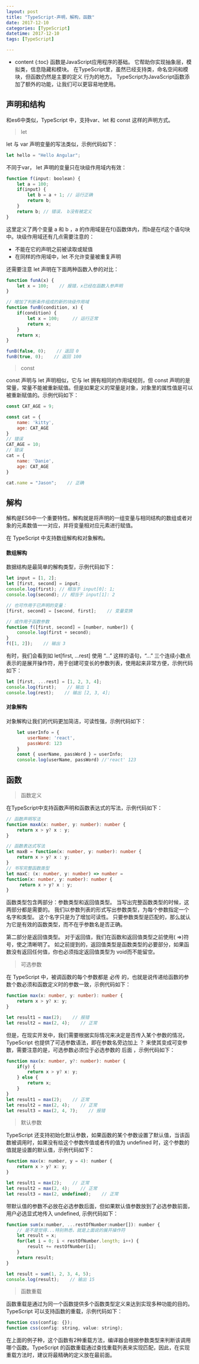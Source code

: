 ```yaml
---
layout: post
title: "TypeScript-声明，解构，函数"
date: 2017-12-10
categories: [TypeScript]
datetime: 2017-12-10
tags: [TypeScript]

---
```


* content
{:toc}
函数是JavaScript应用程序的基础。 它帮助你实现抽象层，模拟类，信息隐藏和模块。 在TypeScript里，虽然已经支持类，命名空间和模块，但函数仍然是主要的定义 行为的地方。 TypeScript为JavaScript函数添加了额外的功能，让我们可以更容易地使用。
<!-- more -->

## 声明和结构
和es6中类似，TypeScript 中，支持var、let 和 const 这样的声明方式。
> let

let 与 var 声明变量的写法类似，示例代码如下：
```js
let hello = "Hello Angular";
```
不同于var， let 声明的变量只在块级作用域内有效：
```js
function f(input: boolean) {
    let a = 100;
    if(input) {
        let b = a + 1; // 运行正确
        return b;
    }
    return b; // 错误， b没有被定义
}

```
这里定义了两个变量 a 和 b ，a 的作用域是在f()函数体内，而b是在if这个语句块中。块级作用域还有几点需要注意的：

- 不能在它的声明之前被读取或赋值
- 在同样的作用域中，let 不允许变量被重复声明

还需要注意 let 声明在下面两种函数入参的对比：
```js
function funA(x) {
    let x = 100;    // 报错，x已经在函数入参声明
}

// 增加了判断条件组成的新的块级作用域
function funB(condition, x) {
    if(condition) {
        let x = 100;     // 运行正常
        return x;
    }
    return x;    
}

funB(false, 0);    // 返回 0
funB(true, 0);    // 返回 100

```
> const

const 声明与 let 声明相似，它与 let 拥有相同的作用域规则，但 const 声明的是常量，常量不能被重新赋值。但是如果定义的常量是对象，对象里的属性值是可以被重新赋值的。示例代码如下：
```js
const CAT_AGE = 9;

const cat = {
    name: 'kitty',
    age: CAT_AGE
}
// 错误
CAT_AGE = 10;
// 错误
cat = {
    name: 'Danie',
    age: CAT_AGE
}

cat.name = "Jason";    // 正确

```

## 解构

解构是ES6中一个重要特性。解构就是将声明的一组变量与相同结构的数组或者对象的元素数值一一对应，并将变量相对应元素进行赋值。

在 TypeScript 中支持数组解构和对象解构。

#### 数组解构

数据结构是最简单的解构类型，示例代码如下：
```js
let input = [1, 2];
let [first, second] = input;
console.log(first); // 相当于 input[0]: 1;
console.log(second); // 相当于 input[1]: 2

// 也可作用于已声明的变量：
[first, second] = [second, first];    // 变量变换

// 或作用于函数参数
function f([first, second] = [number, number]) {
    console.log(first + second);
}
f([1, 2]);    // 输出 3

```
有时，我们会看到如 let[first, ...rest] 使用 “...” 这样的语句，“...” 三个连续小数点表示的是展开操作符，用于创建可变长的参数列表，使用起来非常方便，示例代码如下：

```js
let [first, ...rest] = [1, 2, 3, 4];
console.log(first);    // 输出 1
console.log(rest);    // 输出 [2, 3, 4];

```

#### 对象解构

对象解构让我们的代码更加简洁，可读性强，示例代码如下：
```js
    let userInfo = {
        userName: 'react',
        passWord: 123
    }
    const { userName, passWord } = userInfo;
    console.log(userName, passWord) //'react' 123
```

## 函数

> 函数定义

在TypeScript中支持函数声明和函数表达式的写法，示例代码如下：
```ts
// 函数声明写法
function maxA(x: number, y: number): number {
    return x > y? x : y;
}

// 函数表达式写法
let maxB = function(x: number, y: number): number {
    return x > y? x : y;
}
// 书写完整函数类型
let maxC: (x: number, y: number) => number = 
function(x: number, y: number): number {
     return x > y? x : y;
}
```
函数类型包含两部分：参数类型和返回值类型。 当写出完整函数类型的时候，这两部分都是需要的。 我们以参数列表的形式写出参数类型，为每个参数指定一个名字和类型。 这个名字只是为了增加可读性。 只要参数类型是匹配的，那么就认为它是有效的函数类型，而不在乎参数名是否正确。

第二部分是返回值类型。 对于返回值，我们在函数和返回值类型之前使用( =>)符号，使之清晰明了。 如之前提到的，返回值类型是函数类型的必要部分，如果函数没有返回任何值，你也必须指定返回值类型为 void而不能留空。

> 可选参数

在 TypeScript 中，被调函数的每个参数都是 必传 的，也就是说传递给函数的参数个数必须和函数定义时的参数一致，示例代码如下：
```ts
function max(x: number, y: number): number {
    return x > y? x: y;
}

let result1 = max(2);    // 报错
let result2 = max(2, 4);    // 正常

```
但是，在现实开发中，我们需要根据实际情况来决定是否传入某个参数的情况，TypeScript 也提供了可选参数语法，即在参数名旁边加上 ？ 来使其变成可变参数，需要注意的是，可选参数必须位于必选参数的 后面 ，示例代码如下：
```ts
function max(x: number, y?: number): number {
    if(y) {
        return x > y? x: y;
    } else {
        return x;
    }
}
let result1 = max(2);    // 正常
let result2 = max(2, 4);    // 正常
let result3 = max(2, 4, 7);    // 报错

```
>默认参数

TypeScript 还支持初始化默认参数，如果函数的某个参数设置了默认值，当该函数被调用时，如果没有给这个参数传值或者传的值为 undefined 时，这个参数的值就是设置的默认值，示例代码如下：

```js
function max(x: number, y = 4): number {
    return x > y? x: y;
}

let result1 = max(2);    // 正常
let result2 = max(2, 4);    // 正常
let result3 = max(2, undefined);    // 正常

```

带默认值的参数不必放在必选参数后面，但如果默认值参数放到了必选参数前面，用户必选显式地传入 undefined, 示例代码如下：

```js
function sum(x:number, ...restOfNumber:number[]): number {
    // 是不是觉得...特别熟悉，就是上面说的展开操作符
    let result = x;
    for(let i = 0; i < restOfNumber.length; i++) {
        result += restOfNumber[i];    
    }
    return result;
}

let result = sum(1, 2, 3, 4, 5);
console.log(result);    // 输出 15

```

>函数重载

函数重载是通过为同一个函数提供多个函数类型定义来达到实现多种功能的目的。TypeScript 可以支持函数的重载，示例代码如下：
```js
function css(config: {});
function css(config: string, value: string);

```
在上面的例子种，这个函数有2种重载方法，编译器会根据参数类型来判断该调用哪个函数。TypeScript 的函数重载通过查找重载列表来实现匹配，因此，在实现重载方法时，建议将最精确的定义放在最前面。





